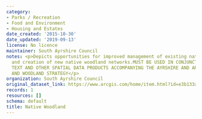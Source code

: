 ```yaml
---
category:
- Parks / Recreation
- Food and Environment
- Housing and Estates
date_created: '2015-10-30'
date_updated: '2019-09-13'
license: No licence
maintainer: South Ayrshire Council
notes: <p>Depicts opportunities for improved management of existing native woodlands,
  and creation of new native woodland networks.MUST BE USED IN CONJUNCTION WITH THE
  TEXT AND OTHER SPATIAL DATA PRODUCTS ACCOMPANYING THE AYRSHIRE AND ARRAN FORESTRY
  AND WOODLAND STRATEGY</p>
organization: South Ayrshire Council
original_dataset_link: https://www.arcgis.com/home/item.html?id=e3b133a049904c1bb64199218198d939
records: 1
resources: []
schema: default
title: Native Woodland
---
```

